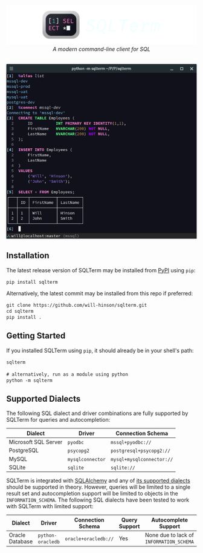 <div align="center">
    <img src="https://github.com/will-hinson/sqlterm/blob/dev/resources/banner.png?raw=true" />
    <em>A modern command-line client for SQL</em>
</div>

<br />

![An example SQLTerm session](https://github.com/will-hinson/sqlterm/blob/dev/resources/example-session3.png?raw=true)

## Installation
The latest release version of SQLTerm may be installed from [PyPI](https://pypi.org/project/sqlterm/) using `pip`:

```shell
pip install sqlterm
```

Alternatively, the latest commit may be installed from this repo if preferred:

```
git clone https://github.com/will-hinson/sqlterm.git
cd sqlterm
pip install .
```

## Getting Started
If you installed SQLTerm using `pip`, it should already be in your shell's path:

```shell
sqlterm

# alternatively, run as a module using python
python -m sqlterm
```

## Supported Dialects
The following SQL dialect and driver combinations are fully supported by SQLTerm for queries and autocompletion:

| Dialect              | Driver           | Connection Schema         |
| -------------------- | ---------------- | ------------------------- |
| Microsoft SQL Server | `pyodbc`         | `mssql+pyodbc://`         |
| PostgreSQL           | `psycopg2`       | `postgresql+psycopg2://`  |
| MySQL                | `mysqlconnector` | `mysql+mysqlconnector://` |
| SQLite               | `sqlite`         | `sqlite://`               |

SQLTerm is integrated with [SQLAlchemy](https://github.com/sqlalchemy/sqlalchemy) and any of [its supported dialects](https://docs.sqlalchemy.org/en/20/dialects/) should be supported in theory. However, queries will be limited to a single result set and autocompletion support will be limited to objects in the `INFORMATION_SCHEMA`. The following SQL dialects have been tested to work with SQLTerm with limited support:

| Dialect         | Driver            | Connection Schema    | Query Support | Autocomplete Support                     |
| --------------- | ----------------- | -------------------- | ------------- | ---------------------------------------- |
| Oracle Database | `python-oracledb` | `oracle+oracledb://` | Yes           | None due to lack of `INFORMATION_SCHEMA` |

